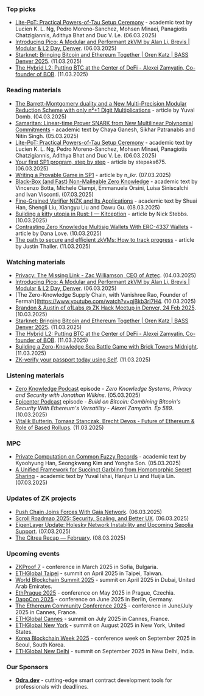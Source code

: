 ### Top picks
* [Lite-PoT: Practical Powers-of-Tau Setup Ceremony](https://arxiv.org/pdf/2503.04549) - academic text by Lucien K. L. Ng, Pedro Moreno-Sanchez, Mohsen Minaei, Panagiotis Chatzigiannis, Adithya Bhat and Duc V. Le. (06.03.2025)
* [Introducing Pico: A Modular and Performant zkVM by Alan Li, Brevis | Modular & L2 Day, Denver](https://www.youtube.com/watch?v=SYNlCT23J0c). (06.03.2025)
* [Starknet: Bringing Bitcoin and Ethereum Together | Oren Katz | BASS Denver 2025](https://www.youtube.com/watch?v=HSJthoLWZSw). (11.03.2025)
* [The Hybrid L2: Putting BTC at the Center of DeFi - Alexei Zamyatin, Co-founder of BOB](https://www.youtube.com/watch?v=Cn0evv2SqzU). (11.03.2025)

### Reading materials 
* [The Barrett-Montgomery duality and a New Multi-Precision Modular Reduction Scheme with only n²+1 Digit Multiplications](https://hackmd.io/@Ingonyama/Barret-Montgomery) - article by Yuval Domb. (04.03.2025)
* [Samaritan: Linear-time Prover SNARK from New Multilinear Polynomial Commitments](https://eprint.iacr.org/2025/419.pdf) - academic text by Chaya Ganesh, Sikhar Patranabis and Nitin Singh. (05.03.2025)
* [Lite-PoT: Practical Powers-of-Tau Setup Ceremony](https://arxiv.org/pdf/2503.04549) - academic text by Lucien K. L. Ng, Pedro Moreno-Sanchez, Mohsen Minaei, Panagiotis Chatzigiannis, Adithya Bhat and Duc V. Le. (06.03.2025)
* [Your first SP1 program, step by step](https://medium.com/@catman675to/your-first-sp1-program-step-by-step-63ea480e41ad) - article by stepaks675. (06.03.2025)
* [Writing a Provable Game in SP1](https://medium.com/@n_ikr/writing-a-provable-game-in-sp1-0de930c89d2e) - article by n_ikr. (07.03.2025)
* [Black-Box (and Fast) Non-Malleable Zero Knowledge](https://eprint.iacr.org/2025/432.pdf) - academic text by Vincenzo Botta, Michele Ciampi, Emmanuela Orsini, Luisa Siniscalchi and Ivan Visconti. (07.03.2025)
* [Fine-Grained Verifier NIZK and Its Applications](https://eprint.iacr.org/2025/434.pdf) - academic text by Shuai Han, Shengli Liu, Xiangyu Liu and Dawu Gu. (08.03.2025)
* [Building a kitty utopia in Rust: I — Kitception](https://n-stebbings.medium.com/building-a-kitty-utopia-in-rust-i-kitception-330b12455f9e) - article by Nick Stebbs. (10.03.2025)
* [Contrasting Zero Knowledge Multisig Wallets With ERC-4337 Wallets](https://medium.com/@DanaFLove/contrasting-zero-knowledge-multisig-wallets-with-erc-4337-wallets-f01cc859ea04) - article by Dana Love. (10.03.2025)
* [The path to secure and efficient zkVMs: How to track progress](https://a16zcrypto.com/posts/article/secure-efficient-zkvms-progress/) - article by Justin Thaller. (11.03.2025)
 
### Watching materials
* [Privacy: The Missing Link - Zac Williamson, CEO of Aztec](https://www.youtube.com/watch?v=lphZP5dIzoQ). (04.03.2025)
* [Introducing Pico: A Modular and Performant zkVM by Alan Li, Brevis | Modular & L2 Day, Denver](https://www.youtube.com/watch?v=SYNlCT23J0c). (06.03.2025)
* [The Zero-Knowledge Supply Chain, with Vanishree Rao, Founder of Fermah](https://www.youtube.com/watch?v=qjBkb3rI7H4. (10.03.2025)
* [Brandon & Austin of o1Labs @ ZK Hack Meetup in Denver, 24 Feb 2025](https://www.youtube.com/watch?v=5UdGxo10Gws). (10.03.2025)
* [Starknet: Bringing Bitcoin and Ethereum Together | Oren Katz | BASS Denver 2025](https://www.youtube.com/watch?v=HSJthoLWZSw). (11.03.2025)
* [The Hybrid L2: Putting BTC at the Center of DeFi - Alexei Zamyatin, Co-founder of BOB](https://www.youtube.com/watch?v=Cn0evv2SqzU). (11.03.2025)
* [Building a Zero-Knowledge Sea Battle Game with Brick Towers
Midnight](https://www.youtube.com/watch?v=pD5g-iZUo_A). (11.03.2025)
* [ZK-verify your passport today using Self](https://www.youtube.com/watch?v=gQROGzrBDhw). (11.03.2025)

### Listening materials
* [Zero Knowledge Podcast](https://zeroknowledge.fm/podcast/351/) episode - *Zero Knowledge Systems, Privacy and Security with Jonathan Wilkins*. (05.03.2025)
* [Epicenter Podcast](https://www.youtube.com/watch?v=tuvH1BHRhMg) episode - *Build on Bitcoin: Combining Bitcoin's Security With Ethereum's Versatility - Alexei Zamyatin. Ep 589*. (10.03.2025)
* [Vitalik Butterin, Tomasz Stanczak, Brecht Devos - Future of Ethereum & Role of Based Rollups](https://www.youtube.com/watch?v=QpTyBESPzo8). (11.03.2025)
 
### MPC
* [Private Computation on Common Fuzzy Records](https://eprint.iacr.org/2025/422.pdf) - academic text by Kyoohyung Han, Seongkwang Kim and Yongha Son. (05.03.2025)
* [A Unified Framework for Succinct Garbling from Homomorphic Secret Sharing](https://eprint.iacr.org/2025/442.pdf) - academic text by Yuval Ishai, Hanjun Li and Huijia Lin. (07.03.2025)
 
### Updates of ZK projects
* [Push Chain Joins Forces With Gaia Network](https://push.org/blog/push-chain-joins-forces-with-gaia/). (06.03.2025)
* [Scroll Roadmap 2025: Security, Scaling, and Better UX](https://scroll.io/blog/scroll-roadmap-2025). (06.03.2025)
* [EigenLayer Update: Holesky Network Instability and Upcoming Sepolia Support](https://www.blog.eigenlayer.xyz/eigenlayer-update-holesky-network-instability-and-upcoming-sepolia-support/). (07.03.2025)
* [The Citrea Recap — February](https://www.blog.citrea.xyz/the-citrea-recap-february/). (08.03.2025)

### Upcoming events
* [ZKProof 7](https://zkproof.org/events/zkproof-7-sofia/) - conference in March 2025 in Sofia, Bulgaria. 
* [ETHGlobal Taipei](https://ethglobal.com/events/taipei) - summit on April 2025 in Taipei, Taiwan.
* [World Blockchain Summit 2025](https://worldblockchainsummit.com/dxb-oct-24/) - summit on April 2025 in Dubai, United Arab Emirates.
* [EthPrague 2025](https://ethprague.com/) - conference on May 2025 in Prague, Czechia.
* [DappCon 2025](https://dappcon.io/#about) - conference on June 2025 in Berlin, Germany.
* [The Ethereum Community Conference 2025](https://ethcc.io/) - conference in June/July 2025 in Cannes, France.
* [ETHGlobal Cannes](https://ethglobal.com/events/cannes) - summit on July 2025 in Cannes, France.
* [ETHGlobal New York](https://ethglobal.com/events/newyork2025) - summit on August 2025 in New York, United States.
* [Korea Blockchain Week 2025](https://koreablockchainweek.com/) - conference week on September 2025 in Seoul, South Korea.
* [ETHGlobal New Delhi](https://ethglobal.com/events/newdelhi) - summit on September 2025 in New Delhi, India.

### Our Sponsors
* **[Odra.dev](https://odra.dev)** - cutting-edge smart contract development tools for professionals with deadlines.

